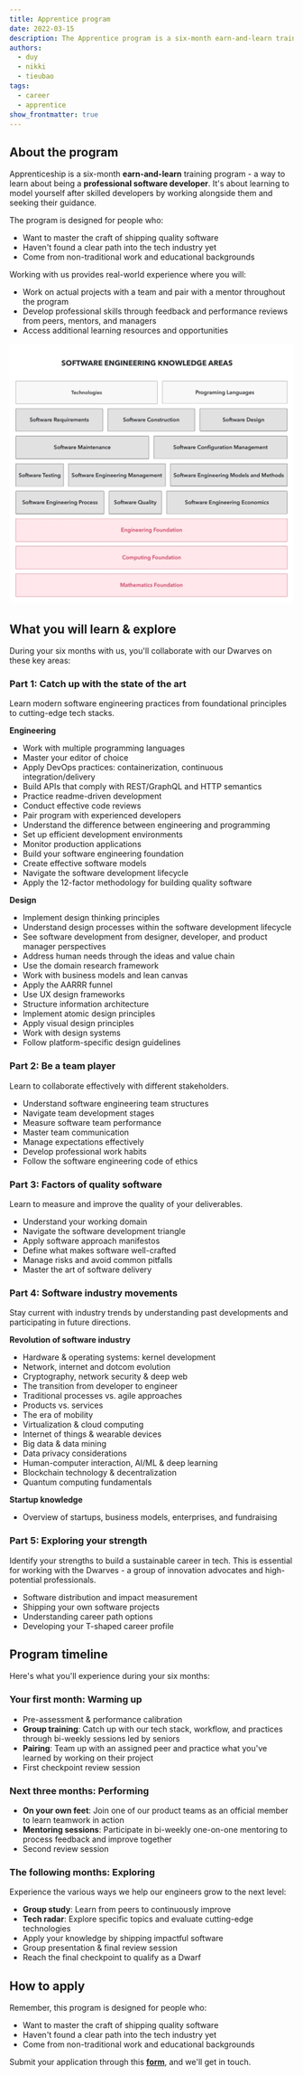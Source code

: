 ```yaml
---
title: Apprentice program
date: 2022-03-15
description: The Apprentice program is a six-month earn-and-learn training experience for aspiring software developers to gain professional skills working on real projects. Participants receive mentorship, develop technical and professional capabilities, and learn state-of-the-art engineering practices through hands-on work.
authors:
  - duy
  - nikki
  - tieubao
tags: 
  - career
  - apprentice
show_frontmatter: true
---
```


## About the program

Apprenticeship is a six-month **earn-and-learn** training program - a way to learn about being a **professional software developer**. It's about learning to model yourself after skilled developers by working alongside them and seeking their guidance.

The program is designed for people who:

* Want to master the craft of shipping quality software
* Haven't found a clear path into the tech industry yet
* Come from non-traditional work and educational backgrounds

Working with us provides real-world experience where you will:

* Work on actual projects with a team and pair with a mentor throughout the program
* Develop professional skills through feedback and performance reviews from peers, mentors, and managers
* Access additional learning resources and opportunities

![Dwarves Foundation apprenticeship program roadmap and structure](assets/apprenticeship-program.webp)

## What you will learn & explore

During your six months with us, you'll collaborate with our Dwarves on these key areas:

### Part 1: Catch up with the state of the art

Learn modern software engineering practices from foundational principles to cutting-edge tech stacks.

**Engineering**

* Work with multiple programming languages
* Master your editor of choice
* Apply DevOps practices: containerization, continuous integration/delivery
* Build APIs that comply with REST/GraphQL and HTTP semantics
* Practice readme-driven development
* Conduct effective code reviews
* Pair program with experienced developers
* Understand the difference between engineering and programming
* Set up efficient development environments
* Monitor production applications
* Build your software engineering foundation
* Create effective software models
* Navigate the software development lifecycle
* Apply the 12-factor methodology for building quality software

**Design**

* Implement design thinking principles
* Understand design processes within the software development lifecycle
* See software development from designer, developer, and product manager perspectives
* Address human needs through the ideas and value chain
* Use the domain research framework
* Work with business models and lean canvas
* Apply the AARRR funnel
* Use UX design frameworks
* Structure information architecture
* Implement atomic design principles
* Apply visual design principles
* Work with design systems
* Follow platform-specific design guidelines

### Part 2: Be a team player

Learn to collaborate effectively with different stakeholders.

* Understand software engineering team structures
* Navigate team development stages
* Measure software team performance
* Master team communication
* Manage expectations effectively
* Develop professional work habits
* Follow the software engineering code of ethics

### Part 3: Factors of quality software

Learn to measure and improve the quality of your deliverables.

* Understand your working domain
* Navigate the software development triangle
* Apply software approach manifestos
* Define what makes software well-crafted
* Manage risks and avoid common pitfalls
* Master the art of software delivery

### Part 4: Software industry movements

Stay current with industry trends by understanding past developments and participating in future directions.

**Revolution of software industry**

* Hardware & operating systems: kernel development
* Network, internet and dotcom evolution
* Cryptography, network security & deep web
* The transition from developer to engineer
* Traditional processes vs. agile approaches
* Products vs. services
* The era of mobility
* Virtualization & cloud computing
* Internet of things & wearable devices
* Big data & data mining
* Data privacy considerations
* Human-computer interaction, AI/ML & deep learning
* Blockchain technology & decentralization
* Quantum computing fundamentals

**Startup knowledge**

* Overview of startups, business models, enterprises, and fundraising

### Part 5: Exploring your strength

Identify your strengths to build a sustainable career in tech. This is essential for working with the Dwarves - a group of innovation advocates and high-potential professionals.

* Software distribution and impact measurement
* Shipping your own software projects
* Understanding career path options
* Developing your T-shaped career profile

## Program timeline

Here's what you'll experience during your six months:

### Your first month: Warming up

* Pre-assessment & performance calibration
* **Group training**: Catch up with our tech stack, workflow, and practices through bi-weekly sessions led by seniors
* **Pairing**: Team up with an assigned peer and practice what you've learned by working on their project
* First checkpoint review session

### Next three months: Performing

* **On your own feet**: Join one of our product teams as an official member to learn teamwork in action
* **Mentoring sessions**: Participate in bi-weekly one-on-one mentoring to process feedback and improve together
* Second review session

### The following months: Exploring

Experience the various ways we help our engineers grow to the next level:

* **Group study**: Learn from peers to continuously improve
* **Tech radar**: Explore specific topics and evaluate cutting-edge technologies
* Apply your knowledge by shipping impactful software
* Group presentation & final review session
* Reach the final checkpoint to qualify as a Dwarf

## How to apply

Remember, this program is designed for people who:

* Want to master the craft of shipping quality software
* Haven't found a clear path into the tech industry yet
* Come from non-traditional work and educational backgrounds

Submit your application through this [**form**](https://form.typeform.com/to/LfCWfoml), and we'll get in touch.
